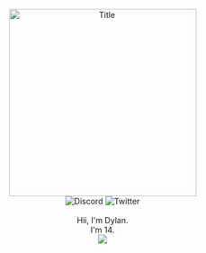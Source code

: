 <link rel="stylesheet" href="https://fonts.googleapis.com/css?family=PT+Sans">

<div align="center">
  <br>
  <img alt="Title" src="https://see.fontimg.com/api/renderfont4/GOZ5A/eyJyIjoiZnMiLCJoIjoyMDAsInciOjEwMDAsImZzIjoyMDAsImZnYyI6IiMyRTc0RDQiLCJiZ2MiOiIjRkZGRkZGIiwidCI6MX0/SGV5eQ/acakadut.png" width="333" hight="153"> <br>
  <img alt="Discord" src="https://img.shields.io/badge/Discord-God%20Mode%230949-%235539cc">
  <img alt="Twitter" src="https://img.shields.io/badge/Twitter-IGNGod__Mode-%2300acee">
  <br>
  <br>
  <a style="color:blue,font-family:PT+Sans">Hii, I'm Dylan. <br> I'm 14.</a>
  <br>
  <img src="https://github-readme-stats.vercel.app/api?username=godModeD&show_icons=true&theme=github_dark&hide_border=true"/>
</div>
